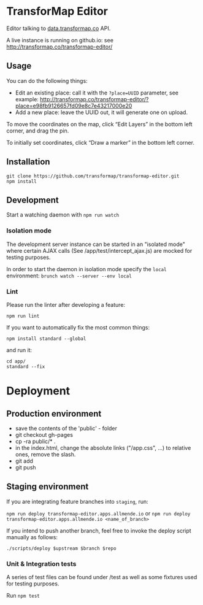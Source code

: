 # TransforMap Editor

Editor talking to [data.transformap.co](https://github.com/TransforMap/data.transformap.co) API.

A live instance is running on github.io: see http://transformap.co/transformap-editor/

## Usage

You can do the following things:

* Edit an existing place: call it with the `?place=UUID` parameter, see example:
http://transformap.co/transformap-editor/?place=e98fb9126657fd09e8c7e43217000e20
* Add a new place: leave the UUID out, it will generate one on upload.

To move the coordinates on the map, click “Edit Layers” in the bottom left corner, and drag the pin.

To initially set coordinates, click “Draw a marker” in the bottom left corner.

## Installation

    git clone https://github.com/transformap/transformap-editor.git
    npm install

## Development

Start a watching daemon with `npm run watch`

### Isolation mode

The development server instance can be started in an "isolated mode" where certain AJAX calls (See /app/test/intercept_ajax.js) are mocked for testing purposes.

In order to start the daemon in isolation mode specify the `local` environment: `brunch watch --server --env local`

### Lint

Please run the linter after developing a feature:

`npm run lint`

If you want to automatically fix the most common things:

`npm install standard --global`

and run it:

    cd app/
    standard --fix

# Deployment

## Production environment

* save the contents of the 'public' - folder
* git checkout gh-pages
* cp -ra public/\* .
* in the index.html, change the absolute links ("/app.css", …) to relative ones, remove the slash.
* git add
* git push

## Staging environment

If you are integrating feature branches into `staging`, run:

  `npm run deploy transformap-editor.apps.allmende.io` or `npm run deploy transformap-editor.apps.allmende.io <name_of_branch>`

If you intend to push another branch, feel free to invoke the deploy script manually as follows:

  `./scripts/deploy $upstream $branch $repo`

### Unit & Integration tests

A series of test files can be found under /test as well as some fixtures used for testing purposes.

Run `npm test`
